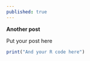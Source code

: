 ```yaml
---
published: true
---
```





**Another post**

Put your post here

```R
print("And your R code here")
```
